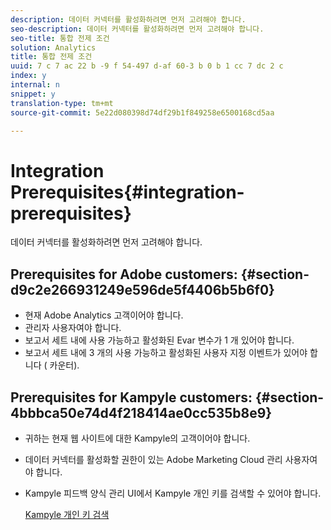```yaml
---
description: 데이터 커넥터를 활성화하려면 먼저 고려해야 합니다.
seo-description: 데이터 커넥터를 활성화하려면 먼저 고려해야 합니다.
seo-title: 통합 전제 조건
solution: Analytics
title: 통합 전제 조건
uuid: 7 c 7 ac 22 b -9 f 54-497 d-af 60-3 b 0 b 1 cc 7 dc 2 c
index: y
internal: n
snippet: y
translation-type: tm+mt
source-git-commit: 5e22d080398d74df29b1f849258e6500168cd5aa

---
```



# Integration Prerequisites{#integration-prerequisites}

데이터 커넥터를 활성화하려면 먼저 고려해야 합니다.

## Prerequisites for Adobe customers: {#section-d9c2e266931249e596de5f4406b5b6f0}

* 현재 Adobe Analytics 고객이어야 합니다.
* 관리자 사용자여야 합니다.
* 보고서 세트 내에 사용 가능하고 활성화된 Evar 변수가 1 개 있어야 합니다.
* 보고서 세트 내에 3 개의 사용 가능하고 활성화된 사용자 지정 이벤트가 있어야 합니다 ( 카운터).

## Prerequisites for Kampyle customers: {#section-4bbbca50e74d4f218414ae0cc535b8e9}

* 귀하는 현재 웹 사이트에 대한 Kampyle의 고객이어야 합니다.
* 데이터 커넥터를 활성화할 권한이 있는 Adobe Marketing Cloud 관리 사용자여야 합니다.
* Kampyle 피드백 양식 관리 UI에서 Kampyle 개인 키를 검색할 수 있어야 합니다.

   [Kampyle 개인 키 검색](../kampyle-home/kampyle-private-key.md#task-08684d84572c48acb6fa90f0072526fb)

